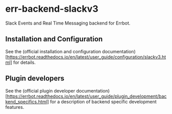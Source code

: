 # err-backend-slackv3

Slack Events and Real Time Messaging backend for Errbot.

## Installation and Configuration

See the (official installation and configuration documentation)[https://errbot.readthedocs.io/en/latest/user_guide/configuration/slackv3.html] for details.

## Plugin developers

See the (official plugin developer documentation)[https://errbot.readthedocs.io/en/latest/user_guide/plugin_development/backend_specifics.html] for a description of backend specific development features.
